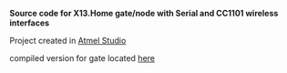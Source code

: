 **Source code for X13.Home gate/node with Serial and CC1101 wireless interfaces**

Project created in [Atmel Studio](http://www.atmel.com/tools/atmelstudio.aspx "")

compiled version for gate located [here](https://github.com/mdef/X13.devices/tree/nano-bin "")

